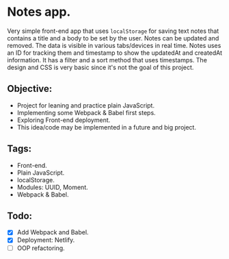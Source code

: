 # Notes app.
  Very simple front-end app that uses `localStorage` for saving text notes that contains a title and a body to be set by the user.
  Notes can be updated and removed. The data is visible in various tabs/devices in real time.
  Notes uses an ID for tracking them and timestamp to show the updatedAt and createdAt information.
  It has a filter and a sort method that uses timestamps.
  The design and CSS is very basic since it's not the goal of this project.
  
## Objective:
  * Project for leaning and practice plain JavaScript.
  * Implementing some Webpack & Babel first steps.
  * Exploring Front-end deployment.
  * This idea/code may be implemented in a future and big project.
  
## Tags:
  * Front-end.
  * Plain JavaScript.
  * localStorage.
  * Modules: UUID, Moment.
  * Webpack & Babel.
  
## Todo:
- [x] Add Webpack and Babel.
- [x] Deployment: Netlify.
- [ ] OOP refactoring.
